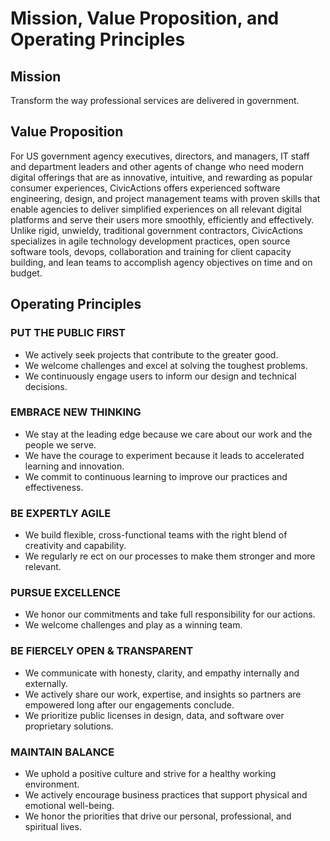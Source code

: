 # Mission, Value Proposition, and Operating Principles

## Mission

Transform the way professional services are delivered in government.

## Value Proposition

For US government agency executives, directors, and managers, IT staff and department leaders and other agents of change who need modern digital offerings that are as innovative, intuitive, and rewarding as popular consumer experiences, CivicActions offers experienced software engineering, design, and project management teams with proven skills that enable agencies to deliver simplified experiences on all relevant digital platforms and serve their users more smoothly, efficiently and effectively. Unlike rigid, unwieldy, traditional government contractors, CivicActions specializes in agile technology development practices, open source software tools, devops, collaboration and training for client capacity building, and lean teams to accomplish agency objectives on time and on budget.

## Operating Principles

### PUT THE PUBLIC FIRST

* We actively seek projects that contribute to the greater good.
* We welcome challenges and excel at solving the toughest problems.
* We continuously engage users to inform our design and technical decisions.

### EMBRACE NEW THINKING

* We stay at the leading edge because we care about our work and the people we serve.
* We have the courage to experiment because it leads to accelerated learning and innovation.
* We commit to continuous learning to improve our practices and effectiveness.

### BE EXPERTLY AGILE

* We build flexible, cross-functional teams with the right blend of creativity and capability.
* We regularly re ect on our processes to make them stronger and more relevant.

### PURSUE EXCELLENCE

* We honor our commitments and take full responsibility for our actions.
* We welcome challenges and play as a winning team.

### BE FIERCELY OPEN & TRANSPARENT

* We communicate with honesty, clarity, and empathy internally and externally.
* We actively share our work, expertise, and insights so partners are empowered long after our engagements conclude.
* We prioritize public licenses in design, data, and software over proprietary solutions.

### MAINTAIN BALANCE

* We uphold a positive culture and strive for a healthy working environment.
* We actively encourage business practices that support physical and emotional well-being.
* We honor the priorities that drive our personal, professional, and spiritual lives.
